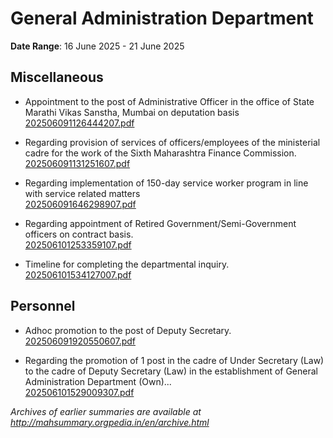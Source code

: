 # General Administration Department

**Date Range**: 16 June 2025 - 21 June 2025


## Miscellaneous
- Appointment to the post of Administrative Officer in the office of State Marathi Vikas Sanstha, Mumbai on deputation basis\
  [202506091126444207.pdf](https://gr.maharashtra.gov.in/Site/Upload/Government%20Resolutions/English/202506091126444207.pdf)

- Regarding provision of services of officers/employees of the ministerial cadre for the work of the Sixth Maharashtra Finance Commission.\
  [202506091131251607.pdf](https://gr.maharashtra.gov.in/Site/Upload/Government%20Resolutions/English/202506091131251607.pdf)

- Regarding implementation of 150-day service worker program in line with service related matters\
  [202506091646298907.pdf](https://gr.maharashtra.gov.in/Site/Upload/Government%20Resolutions/English/202506091646298907.pdf)

- Regarding appointment of Retired Government/Semi-Government officers on contract basis.\
  [202506101253359107.pdf](https://gr.maharashtra.gov.in/Site/Upload/Government%20Resolutions/English/202506101253359107.pdf)

- Timeline for completing the departmental inquiry.\
  [202506101534127007.pdf](https://gr.maharashtra.gov.in/Site/Upload/Government%20Resolutions/English/202506101534127007.pdf)

## Personnel
- Adhoc promotion to the post of Deputy Secretary.\
  [202506091920550607.pdf](https://gr.maharashtra.gov.in/Site/Upload/Government%20Resolutions/English/202506091920550607.pdf)

- Regarding the promotion of 1 post in the cadre of Under Secretary (Law) to the cadre of Deputy Secretary (Law) in the establishment of General Administration Department (Own)...\
  [202506101529009307.pdf](https://gr.maharashtra.gov.in/Site/Upload/Government%20Resolutions/English/202506101529009307.pdf)


*Archives of earlier summaries are available at http://mahsummary.orgpedia.in/en/archive.html*